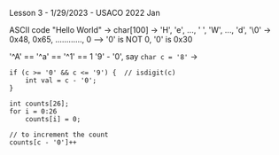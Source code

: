 Lesson 3 - 1/29/2023 - USACO 2022 Jan

ASCII code
"Hello World" -> char[100] -> 'H', 'e', ..., ' ', 'W', ..., 'd', '\0'
                           -> 0x48, 0x65, ............,           0 --> '0' is NOT 0, '0' is 0x30
                           
'^A' == '^a' == '^1' == 1
'9' - '0', say `char c = '8'` -> 
```
if (c >= '0' && c <= '9') {  // isdigit(c)
    int val = c - '0';
} 
```

```
int counts[26];
for i = 0:26
    counts[i] = 0;
```    
```
// to increment the count
counts[c - '0']++
```

